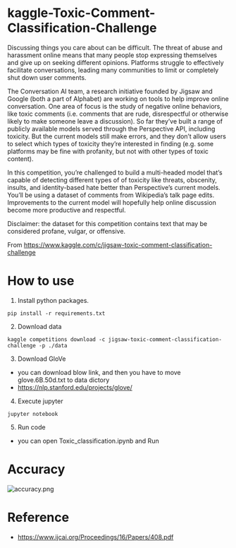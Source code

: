 # kaggle-Toxic-Comment-Classification-Challenge

Discussing things you care about can be difficult. The threat of abuse and harassment online means that many people stop expressing themselves and give up on seeking different opinions. Platforms struggle to effectively facilitate conversations, leading many communities to limit or completely shut down user comments.

The Conversation AI team, a research initiative founded by Jigsaw and Google (both a part of Alphabet) are working on tools to help improve online conversation. One area of focus is the study of negative online behaviors, like toxic comments (i.e. comments that are rude, disrespectful or otherwise likely to make someone leave a discussion). So far they’ve built a range of publicly available models served through the Perspective API, including toxicity. But the current models still make errors, and they don’t allow users to select which types of toxicity they’re interested in finding (e.g. some platforms may be fine with profanity, but not with other types of toxic content).

In this competition, you’re challenged to build a multi-headed model that’s capable of detecting different types of of toxicity like threats, obscenity, insults, and identity-based hate better than Perspective’s current models. You’ll be using a dataset of comments from Wikipedia’s talk page edits. Improvements to the current model will hopefully help online discussion become more productive and respectful.

Disclaimer: the dataset for this competition contains text that may be considered profane, vulgar, or offensive.

From https://www.kaggle.com/c/jigsaw-toxic-comment-classification-challenge

How to use
=================================================================
1. Install python packages.
  ```  
  pip install -r requirements.txt
  ```
  
2. Download data
  ```
  kaggle competitions download -c jigsaw-toxic-comment-classification-challenge -p ./data
  ```
3. Download GloVe
  - you can download blow link, and then you have to move glove.6B.50d.txt to data dictory
  - https://nlp.stanford.edu/projects/glove/
  
4. Execute jupyter
  ```
  jupyter notebook
  ```

5. Run code 
  - you can open Toxic_classification.ipynb and Run

Accuracy
=================================================================
![accuracy.png](./image/accuracy.png)


Reference
=================================================================
- https://www.ijcai.org/Proceedings/16/Papers/408.pdf
